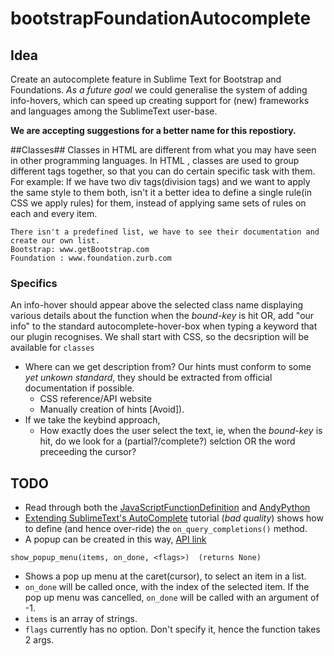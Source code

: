 bootstrapFoundationAutocomplete
===============================
## Idea ##
Create an autocomplete feature in Sublime Text for Bootstrap and Foundations. *As a future goal* we could generalise the system of adding info-hovers, which can speed up creating support for (new) frameworks and languages among the SublimeText user-base.

**We are accepting suggestions for a better name for this repostiory.**

##Classes##
Classes in HTML are different from what you may have seen in other programming languages. In HTML , classes are used to group different tags together, so that you can do certain specific task with them.
	For example:
	If we have two div tags(division tags) and we want to apply the same style to them both, isn't it a better idea to define a single rule(in CSS we apply rules) for them, instead of applying same sets of rules on each and every item.

	There isn't a predefined list, we have to see their documentation and create our own list.
	Bootstrap: www.getBootstrap.com
	Foundation : www.foundation.zurb.com

### Specifics ###
An info-hover should appear above the selected class name displaying various details about the function when the *bound-key* is hit OR, add "our info" to the standard autocomplete-hover-box when typing a keyword that our plugin recognises.
We shall start with CSS, so the decsription will be available for `classes`

  + Where can we get description from? Our hints must conform to some *yet unkown standard*, they should be extracted from official documentation if possible.
    * CSS reference/API website
    * Manually creation of hints [Avoid]).
  + If we take the keybind approach,
    * How exactly does the user select the text, ie, when the *bound-key* is hit, do we look for a (partial?/complete?) selction OR the word preceeding the cursor?

## TODO ##
+ Read through both the [JavaScriptFunctionDefinition](https://github.com/asdf23/JavaScriptFunctionDefinition) and [AndyPython](https://github.com/agibsonsw/AndyPython)
+ [Extending SublimeText's AutoComplete](http://www.eladyarkoni.com/2012/09/sublime-text-auto-complete-plugin.html) tutorial (*bad quality*) shows how to define (and hence over-ride) the `on_query_completions()` method. 
+ A popup can be created in this way, [API link](http://www.sublimetext.com/docs/3/api_reference.html#sublime.View)
```
show_popup_menu(items, on_done, <flags>)  (returns None)
```
  * Shows a pop up menu at the caret(cursor), to select an item in a list.
  * `on_done` will be called once, with the index of the selected item.
  If the pop up menu was cancelled, `on_done` will be called with an argument of -1.
  * `items` is an array of strings.
  * `flags` currently has no option. Don't specify it, hence the function takes 2 args.